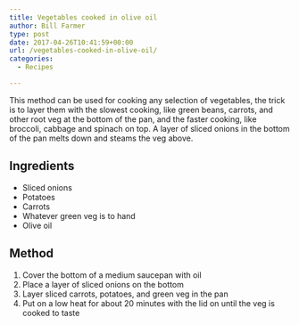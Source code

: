 ```yaml
---
title: Vegetables cooked in olive oil
author: Bill Farmer
type: post
date: 2017-04-26T10:41:59+00:00
url: /vegetables-cooked-in-olive-oil/
categories:
  - Recipes

---
```

This method can be used for cooking any selection of vegetables, the trick is to layer them with the slowest cooking, like green beans, carrots, and other root veg at the bottom of the pan, and the faster cooking, like broccoli, cabbage and spinach on top. A layer of sliced onions in the bottom of the pan melts down and steams the veg above.

## Ingredients

  * Sliced onions
  * Potatoes
  * Carrots
  * Whatever green veg is to hand
  * Olive oil

## Method

  1. Cover the bottom of a medium saucepan with oil
  2. Place a layer of sliced onions on the bottom
  3. Layer sliced carrots, potatoes, and green veg in the pan
  4. Put on a low heat for about 20 minutes with the lid on until the veg is cooked to taste